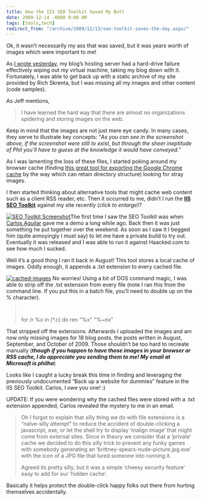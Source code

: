 ```yaml
---
title: How the IIS SEO Toolkit Saved My Butt
date: 2009-12-14 -0800 9:00 AM
tags: [tools,tech]
redirect_from: "/archive/2009/12/13/seo-toolkit-saves-the-day.aspx/"
---
```


Ok, it wasn’t necessarily my ass that was saved, but it was years worth
of images which were important to me!

As [I wrote
yesterday](https://haacked.com/archive/2009/12/14/back-in-business-again.aspx "Back in Business"),
my blog’s hosting server had a hard-drive failure effectively wiping out
my virtual machine, taking my blog down with it. Fortunately, I was able
to get back up with a static archive of my site provided by Rich
Skrenta, but I was missing all my images and other content (code
samples).

As Jeff mentions,

> I have learned the hard way that there are almost no organizations
> spidering and storing images on the web.

Keep in mind that the images are not just mere eye candy. In many cases,
they serve to illustrate key concepts: “*As you can see in the
screenshot above, if the screenshot were still to exist, but through the
sheer ineptitude of Phil you’ll have to guess at the knowledge it would
have conveyed.*”

As I was lamenting the loss of these files, I started poking around my
browser cache (finding [this great tool for exporting the Google Chrome
cache](http://www.nirsoft.net/utils/chrome_cache_view.html "Chrome Cache Viewer")
by the way which can retain directory structure) looking for stray
images.

I then started thinking about alternative tools that might cache web
content such as a client RSS reader, etc. Then it occurred to me, didn’t
I run the [**IIS SEO
Toolkit**](http://www.microsoft.com/web/page.aspx?templang=en-us&chunkfile=seo.html "IIS SEO Toolkit")
against my site recently (*click to enlarge*)?

[![SEO Toolkit
Screenshot](https://haacked.com/images/haacked_com/WindowsLiveWriter/HowtheIISSEOToolkitSavedMyButt_13016/iis-seo-toolkit_thumb.png "SEO Toolkit Screenshot")](https://haacked.com/images/haacked_com/WindowsLiveWriter/HowtheIISSEOToolkitSavedMyButt_13016/iis-seo-toolkit_2.png)The
first time I saw the SEO Toolkit was when [Carlos
Aguilar](http://blogs.msdn.com/carlosag/ "Carlos Aguilar") gave me a
demo a long while ago. Back then it was just something he put together
over the weekend. As soon as I saw it I begged him (quite annoyingly I
must say) to let me have a private build to try out. Eventually it was
released and I was able to run it against Haacked.com to see how much I
sucked.

Well it’s a good thing I ran it back in August! This tool stores a local
cache of images. Oddly enough, it appends a .txt extension to every
cached file.

[![cached-images](https://haacked.com/images/haacked_com/WindowsLiveWriter/HowtheIISSEOToolkitSavedMyButt_13016/cached-images_thumb.png "cached-images")](https://haacked.com/images/haacked_com/WindowsLiveWriter/HowtheIISSEOToolkitSavedMyButt_13016/cached-images_2.png)
No worries! Using a bit of DOS command magic, I was able to strip off
the .txt extension from every file (note I ran this from the command
line. If you put this in a batch file, you’ll need to double up on the %
character).

> `     `
>
> for /r %x in (\*.c) do ren "%x" "%\~nx"

That stripped off the extensions. Afterwards I uploaded the images and
am now only missing images for 18 blog posts, the posts written in
August, September, and October of 2009. Those shouldn’t be too hard to
recreate manually (***though if you happen to have those images in your
browser or RSS cache, I do appreciate you sending them to me! My email
at Microsoft is philha***)

Looks like I caught a lucky break this time in finding and leveraging
the previously undocumented “Back up a website for dummies” feature in
the IIS SEO Toolkit. Carlos, I owe you one! :)

UPDATE: If you were wondering why the cached files were stored with a
.txt extension appended, Carlos revealed the mystery to me in an email.

> Oh I forgot to explain that silly thing we do with file extensions is
> a “naïve-silly attempt” to reduce the accident of double-clicking a
> javascript, exe, or let the shell try to display ‘malign image’ that
> might come from external sites. Since in theory we consider that a
> ‘private’ cache we decided to do this silly trick to prevent any funky
> games with somebody generating an
> ‘brittney-spears-nude-picture.jpg.exe’ with the icon of a JPG file
> that lured someone into running it.
>
> Agreed its pretty silly, but it was a simple ‘cheesy security feature’
> easy to add for our ‘hidden cache’.

Basically it helps protect the double-click happy folks out there from
hurting themselves accidentally.


